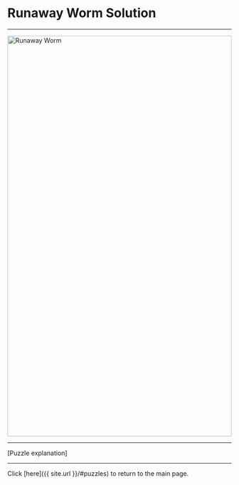 # Runaway Worm Solution

-----

<img src="{{ site.imgurl }}/RunawayWorm/RunawayWorm.jpg" alt="Runaway Worm" style="width:100%;height:900px;object-fit:contain;">

-----

[Puzzle explanation]

-----

Click [here]({{ site.url }}/#puzzles) to return to the main page.